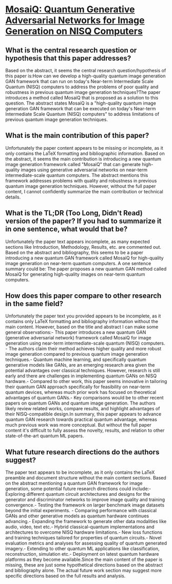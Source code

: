 # [MosaiQ: Quantum Generative Adversarial Networks for Image Generation on   NISQ Computers](https://arxiv.org/abs/2308.11096)

## What is the central research question or hypothesis that this paper addresses?

Based on the abstract, it seems the central research question/hypothesis of this paper is:How can we develop a high-quality quantum image generation GAN framework that can run on today's Near-term Intermediate Scale Quantum (NISQ) computers to address the problems of poor quality and robustness in previous quantum image generation techniques?The paper introduces a method called MosaiQ that is proposed as a solution to this question. The abstract states MosaiQ is a "high-quality quantum image generation GAN framework that can be executed on today's Near-term Intermediate Scale Quantum (NISQ) computers" to address limitations of previous quantum image generation techniques.


## What is the main contribution of this paper?

Unfortunately the paper content appears to be missing or incomplete, as it only contains the LaTeX formatting and bibliographic information. Based on the abstract, it seems the main contribution is introducing a new quantum image generation framework called "MosaiQ" that can generate high-quality images using generative adversarial networks on near-term intermediate-scale quantum computers. The abstract mentions this framework addresses problems with quality and robustness in previous quantum image generation techniques. However, without the full paper content, I cannot confidently summarize the main contribution or technical details.


## What is the TL;DR (Too Long, Didn't Read) version of the paper? If you had to summarize it in one sentence, what would that be?

Unfortunately the paper text appears incomplete, as many expected sections like Introduction, Methodology, Results, etc. are commented out. Based on the abstract and bibliography, this seems to be a paper introducing a new quantum GAN framework called MosaiQ for high-quality image generation on near-term quantum computers. A one sentence summary could be: The paper proposes a new quantum GAN method called MosaiQ for generating high-quality images on near-term quantum computers.


## How does this paper compare to other research in the same field?

Unfortunately the paper text you provided appears to be incomplete, as it contains only LaTeX formatting and bibliography information without the main content. However, based on the title and abstract I can make some general observations:- This paper introduces a new quantum GAN (generative adversarial network) framework called MosaiQ for image generation using near-term intermediate-scale quantum (NISQ) computers. - The authors claim their method achieves higher quality and more robust image generation compared to previous quantum image generation techniques.- Quantum machine learning, and specifically quantum generative models like GANs, are an emerging research area given the potential advantages over classical techniques. However, research is still early and there are challenges in implementing quantum GANs on NISQ hardware.- Compared to other work, this paper seems innovative in tailoring their quantum GAN approach specifically for feasibility on near-term quantum devices, whereas much prior work has focused on theoretical advantages of quantum GANs.- Key comparisons would be to other recent papers on quantum GANs and quantum image generation. The authors likely review related works, compare results, and highlight advantages of their NISQ-compatible design.In summary, this paper appears to advance quantum GAN research towards practical quantum advantage, whereas much previous work was more conceptual. But without the full paper content it's difficult to fully assess the novelty, results, and relation to other state-of-the-art quantum ML papers.


## What future research directions do the authors suggest?

The paper text appears to be incomplete, as it only contains the LaTeX preamble and document structure without the main content sections. Based on the abstract mentioning a quantum GAN framework for image generation, some potential future research directions could include:- Exploring different quantum circuit architectures and designs for the generator and discriminator networks to improve image quality and training convergence.- Testing the framework on larger benchmark image datasets beyond the initial experiments. - Comparing performance with classical GANs and other generative models as quantum hardware continues advancing.- Expanding the framework to generate other data modalities like audio, video, text etc.- Hybrid classical-quantum implementations and architectures to overcome NISQ hardware limitations.- New loss functions and training techniques tailored for properties of quantum circuits.- Novel evaluation metrics and analyses for assessing quality of quantum generated imagery.- Extending to other quantum ML applications like classification, reconstruction, simulation etc.- Deployment on latest quantum hardware platforms as they become available.Since the main content of the paper is missing, these are just some hypothetical directions based on the abstract and bibliography alone. The actual future work section may suggest more specific directions based on the full results and analysis.
